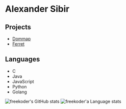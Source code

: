 # Alexander Sibir

## Projects
*  [Dommap](https://dommap.sibir.tech)
*  [Ferret](https://ferret.sibir.tech)

## Languages
* C
* Java
* JavaScript
* Python
* Golang

![freekoder's GitHub stats](https://github-readme-stats.vercel.app/api?username=freekoder&show_icons=true&theme=dracula)
![freekoder'a Language stats](https://github-readme-stats.vercel.app/api/top-langs/?username=freekoder&hide=html&theme=dracula&hide_border=true)
